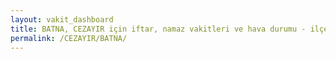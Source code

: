 ```yaml
---
layout: vakit_dashboard
title: BATNA, CEZAYIR için iftar, namaz vakitleri ve hava durumu - ilçe/eyalet seç
permalink: /CEZAYIR/BATNA/
---
```


<script type="text/javascript">
  var GLOBAL_COUNTRY = 'CEZAYIR';
  var GLOBAL_CITY = 'BATNA';
  var GLOBAL_STATE = '';
  var lat = 72;
  var lon = 21;
</script>
